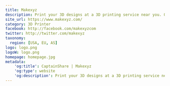 ```yaml
---
title: Makexyz
description: Print your 3D designs at a 3D printing service near you. Quality prints at the right price with printers in 100's of cities.
site_url: https://www.makexyz.com/
category: 3D Printer
facebook: http://facebook.com/makexyzcom
twitter: http://twitter.com/makexyz
taxonomy:
  region: [USA, EU, AS]
logo: logo.png
logoW: logo.png
homepage: homepage.jpg
metadata:
    'og:title': CaptainShare | Makexyz
    'og:type': website
    'og:description': Print your 3D designs at a 3D printing service near you. Quality prints at the right price with printers in 100's of cities.
---
```

